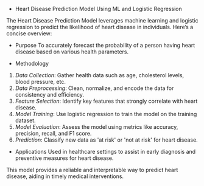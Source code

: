 * Heart Disease Prediction Model Using ML and Logistic Regression

The Heart Disease Prediction Model leverages machine learning and logistic regression to predict the likelihood of heart disease in individuals. Here’s a concise overview:
* Purpose
To accurately forecast the probability of a person having heart disease based on various health parameters.

*  Methodology
1. *Data Collection*: Gather health data such as age, cholesterol levels, blood pressure, etc.
2. *Data Preprocessing*: Clean, normalize, and encode the data for consistency and efficiency.
3. *Feature Selection*: Identify key features that strongly correlate with heart disease.
4. *Model Training*: Use logistic regression to train the model on the training dataset.
5. *Model Evaluation*: Assess the model using metrics like accuracy, precision, recall, and F1 score.
6. *Prediction*: Classify new data as 'at risk' or 'not at risk' for heart disease.



* Applications
Used in healthcare settings to assist in early diagnosis and preventive measures for heart disease.

This model provides a reliable and interpretable way to predict heart disease, aiding in timely medical interventions.
